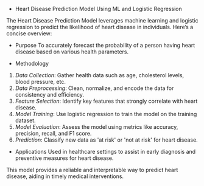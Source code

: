 * Heart Disease Prediction Model Using ML and Logistic Regression

The Heart Disease Prediction Model leverages machine learning and logistic regression to predict the likelihood of heart disease in individuals. Here’s a concise overview:
* Purpose
To accurately forecast the probability of a person having heart disease based on various health parameters.

*  Methodology
1. *Data Collection*: Gather health data such as age, cholesterol levels, blood pressure, etc.
2. *Data Preprocessing*: Clean, normalize, and encode the data for consistency and efficiency.
3. *Feature Selection*: Identify key features that strongly correlate with heart disease.
4. *Model Training*: Use logistic regression to train the model on the training dataset.
5. *Model Evaluation*: Assess the model using metrics like accuracy, precision, recall, and F1 score.
6. *Prediction*: Classify new data as 'at risk' or 'not at risk' for heart disease.



* Applications
Used in healthcare settings to assist in early diagnosis and preventive measures for heart disease.

This model provides a reliable and interpretable way to predict heart disease, aiding in timely medical interventions.
